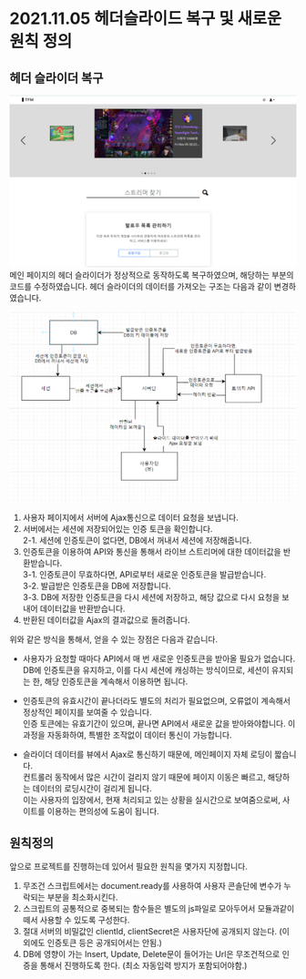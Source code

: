 2021.11.05 헤더슬라이드 복구 및 새로운 원칙 정의
====================
## 헤더 슬라이더 복구
![Alt text](../img/20211105-1.png)
메인 페이지의 헤더 슬라이더가 정상적으로 동작하도록 복구하였으며, 해당하는 부분의 코드를 수정하였습니다.
헤더 슬라이더의 데이터를 가져오는 구조는 다음과 같이 변경하였습니다.            

![Alt text](../img/20211105-2.png)
1. 사용자 페이지에서 서버에 Ajax통신으로 데이터 요청을 보냅니다.         
2. 서버에서는 세션에 저장되어있는 인증 토큰을 확인합니다.         
2-1. 세션에 인증토큰이 없다면, DB에서 꺼내서 세션에 저장해줍니다.        
3. 인증토큰을 이용하여 API와 통신을 통해서 라이브 스트리머에 대한 데이터값을 반환받습니다.            
3-1. 인증토큰이 무효하다면, API로부터 새로운 인증토큰을 발급받습니다.     
3-2. 발급받은 인증토큰을 DB에 저장합니다.     
3-3. DB에 저장한 인증토큰을 다시 세션에 저장하고, 해당 값으로 다시 요청을 보내어 데이터값을 반환받습니다.      
4. 반환된 데이터값을 Ajax의 결과값으로 돌려줍니다.      

위와 같은 방식을 통해서, 얻을 수 있는 장점은 다음과 같습니다.
* 사용자가 요청할 때마다 API에서 매 번 새로운 인증토큰을 받아올 필요가 없습니다.       
DB에 인증토큰을 유지하고, 이를 다시 세션에 캐싱하는 방식이므로, 세션이 유지되는 한, 해당 인증토큰을 계속해서 이용하면 됩니다.


* 인증토큰의 유효시간이 끝나더라도 별도의 처리가 필요없으며, 오류없이 계속해서 정상적인 페이지를 보여줄 수 있습니다.      
인증 토큰에는 유효기간이 있으며, 끝나면 API에서 새로운 값을 받아와야합니다. 이 과정을 자동화하여, 특별한 조작없이 데이터 통신이 가능합니다.       
      
   
* 슬라이더 데이터를 뷰에서 Ajax로 통신하기 때문에, 메인페이지 자체 로딩이 짧습니다.        
컨트롤러 동작에서 많은 시간이 걸리지 않기 때문에 페이지 이동은 빠르고, 해당하는 데이터의 로딩시간이 걸리게 됩니다.     
이는 사용자의 입장에서, 현재 처리되고 있는 상황을 실시간으로 보여줌으로써, 사이트를 이용하는 편의성에 도움이 됩니다.      
       
        
## 원칙정의
앞으로 프로젝트를 진행하는데 있어서 필요한 원칙을 몇가지 지정합니다.
1. 무조건 스크립트에서는 document.ready를 사용하여 사용자 콘솔단에 변수가 누락되는 부분을 최소화시킨다.
2. 스크립트의 공통적으로 중복되는 함수들은 별도의 js파일로 모아두어서 모듈과같이 떼서 사용할 수 있도록 구성한다.
3. 절대 서버의 비밀값인 clientId, clientSecret은 사용자단에 공개되지 않는다. (이외에도 인증토큰 등은 공개되어서는 안됨.)
4. DB에 영향이 가는 Insert, Update, Delete문이 들어가는 Url은 무조건적으로 인증을 통해서 진행하도록 한다. (최소 자동입력 방지가 포함되어야함.)



